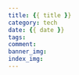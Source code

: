 ```yaml
---
title: {{ title }}
category: tech
date: {{ date }}
tags: 
comment: 
banner_img: 
index_img: 
---
```

